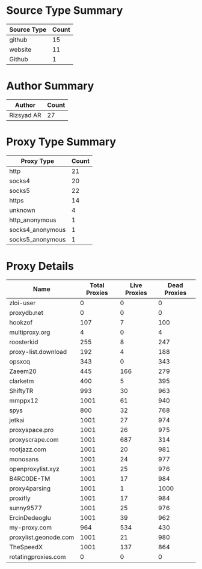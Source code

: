# Source Type Summary

| Source Type | Count |
|-------------|-------|
| github | 15 |
| website | 11 |
| Github | 1 |


# Author Summary

| Author | Count |
|--------|-------|
| Rizsyad AR | 27 |


# Proxy Type Summary

| Proxy Type | Count |
|------------|-------|
| http | 21 |
| socks4 | 20 |
| socks5 | 22 |
| https | 14 |
| unknown | 4 |
| http_anonymous | 1 |
| socks4_anonymous | 1 |
| socks5_anonymous | 1 |


# Proxy Details

| Name | Total Proxies | Live Proxies | Dead Proxies |
|------|---------------|--------------|---------------|
| zloi-user | 0 | 0 | 0 |
| proxydb.net | 0 | 0 | 0 |
| hookzof | 107 | 7 | 100 |
| multiproxy.org | 4 | 0 | 4 |
| roosterkid | 255 | 8 | 247 |
| proxy-list.download | 192 | 4 | 188 |
| opsxcq | 343 | 0 | 343 |
| Zaeem20 | 445 | 166 | 279 |
| clarketm | 400 | 5 | 395 |
| ShiftyTR | 993 | 30 | 963 |
| mmppx12 | 1001 | 61 | 940 |
| spys | 800 | 32 | 768 |
| jetkai | 1001 | 27 | 974 |
| proxyspace.pro | 1001 | 26 | 975 |
| proxyscrape.com | 1001 | 687 | 314 |
| rootjazz.com | 1001 | 20 | 981 |
| monosans | 1001 | 24 | 977 |
| openproxylist.xyz | 1001 | 25 | 976 |
| B4RC0DE-TM | 1001 | 17 | 984 |
| proxy4parsing | 1001 | 1 | 1000 |
| proxifly | 1001 | 17 | 984 |
| sunny9577 | 1001 | 25 | 976 |
| ErcinDedeoglu | 1001 | 39 | 962 |
| my-proxy.com | 964 | 534 | 430 |
| proxylist.geonode.com | 1001 | 21 | 980 |
| TheSpeedX | 1001 | 137 | 864 |
| rotatingproxies.com | 0 | 0 | 0 |
